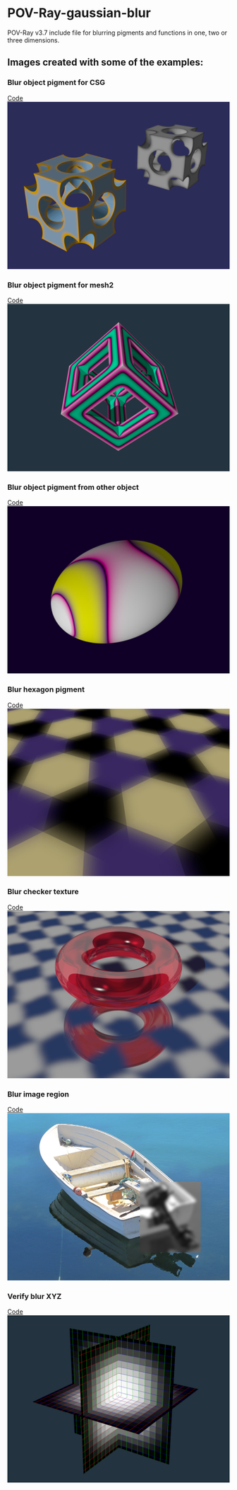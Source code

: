 # POV-Ray-gaussian-blur
POV-Ray v3.7 include file for blurring pigments and functions in one, two or three dimensions.

## Images created with some of the examples:

### Blur object pigment for CSG
[Code](Blur_Object_Pigment_For_CSG.pov)\
![Blur object pigment for CSG image](Blur_Object_Pigment_For_CSG.png)

### Blur object pigment for mesh2
[Code](Blur_Object_Pigment_For_mesh2.pov)\
![Blur object pigment for mesh2 image](Blur_Object_Pigment_For_mesh2.png)

### Blur object pigment from other object
[Code](Blur_Object_Pigment_From_Other_Object.pov)\
![Blur object pigment from other object image](Blur_Object_Pigment_From_Other_Object.png)

### Blur hexagon pigment
[Code](Blur_Hexagon_Pigment.pov)\
![Blur hexagon pigment image](Blur_Hexagon_Pigment.png)

### Blur checker texture
[Code](Blur_Checker_Texture.pov)\
![Blur checker texture image](Blur_Checker_Texture.png)

### Blur image region
[Code](Blur_Image_Region.pov)\
![Blur image region image](Blur_Image_Region.png)

### Verify blur XYZ
[Code](Verify_Blur_XYZ.pov)\
![Verify blur XYZ](Verify_Blur_XYZ.png)
